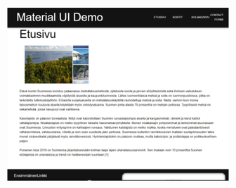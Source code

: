 ![Kuvan kaappaus](https://github.com/Tenuxi/material-ui-demo/blob/master/screenshot/material_ui_demo_screenshot.png)
